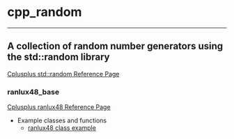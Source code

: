 # cpp_random
---
## A collection of random number generators using the std::random library

[Cplusplus std::random Reference Page](https://cplusplus.com/reference/random/)

### ranlux48_base
[Cplusplus ranlux48 Reference Page](https://cplusplus.com/reference/random/ranlux48_base/)
- Example classes and functions
  - [ranlux48 class example](https://github.com/gbc-matthew/cpp_random/blob/main/ranlux48.cpp)
